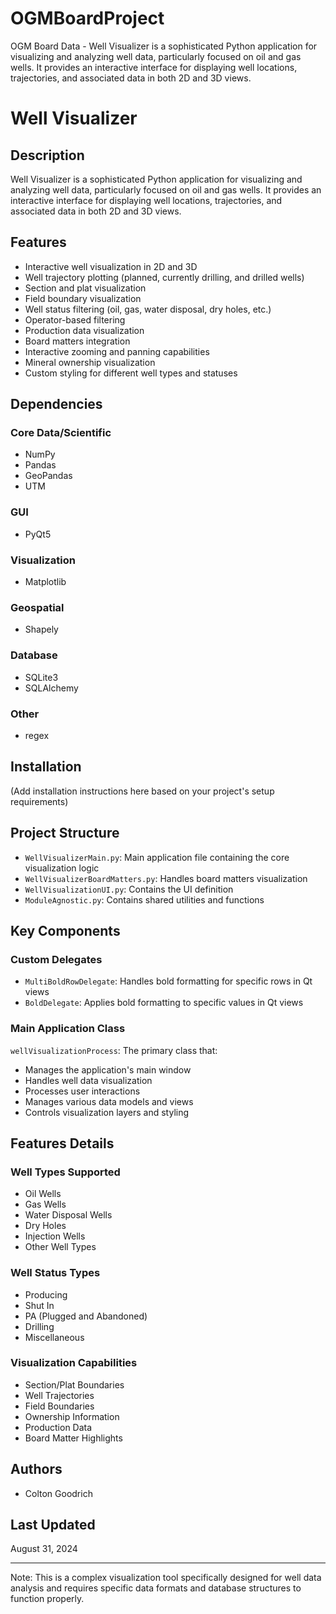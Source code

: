 # OGMBoardProject
 OGM Board Data - Well Visualizer is a sophisticated Python application for visualizing and analyzing well data, particularly focused on oil and gas wells. It provides an interactive interface for displaying well locations, trajectories, and associated data in both 2D and 3D views.

# Well Visualizer

## Description
Well Visualizer is a sophisticated Python application for visualizing and analyzing well data, particularly focused on oil and gas wells. It provides an interactive interface for displaying well locations, trajectories, and associated data in both 2D and 3D views.

## Features
- Interactive well visualization in 2D and 3D
- Well trajectory plotting (planned, currently drilling, and drilled wells)
- Section and plat visualization
- Field boundary visualization
- Well status filtering (oil, gas, water disposal, dry holes, etc.)
- Operator-based filtering
- Production data visualization
- Board matters integration
- Interactive zooming and panning capabilities
- Mineral ownership visualization
- Custom styling for different well types and statuses

## Dependencies
### Core Data/Scientific
- NumPy
- Pandas
- GeoPandas
- UTM

### GUI
- PyQt5

### Visualization
- Matplotlib

### Geospatial
- Shapely

### Database
- SQLite3
- SQLAlchemy

### Other
- regex

## Installation
(Add installation instructions here based on your project's setup requirements)

## Project Structure
- `WellVisualizerMain.py`: Main application file containing the core visualization logic
- `WellVisualizerBoardMatters.py`: Handles board matters visualization
- `WellVisualizationUI.py`: Contains the UI definition
- `ModuleAgnostic.py`: Contains shared utilities and functions

## Key Components

### Custom Delegates
- `MultiBoldRowDelegate`: Handles bold formatting for specific rows in Qt views
- `BoldDelegate`: Applies bold formatting to specific values in Qt views

### Main Application Class
`wellVisualizationProcess`: The primary class that:
- Manages the application's main window
- Handles well data visualization
- Processes user interactions
- Manages various data models and views
- Controls visualization layers and styling

## Features Details

### Well Types Supported
- Oil Wells
- Gas Wells
- Water Disposal Wells
- Dry Holes
- Injection Wells
- Other Well Types

### Well Status Types
- Producing
- Shut In
- PA (Plugged and Abandoned)
- Drilling
- Miscellaneous

### Visualization Capabilities
- Section/Plat Boundaries
- Well Trajectories
- Field Boundaries
- Ownership Information
- Production Data
- Board Matter Highlights

## Authors
- Colton Goodrich

## Last Updated
August 31, 2024

---
Note: This is a complex visualization tool specifically designed for well data analysis and requires specific data formats and database structures to function properly.
